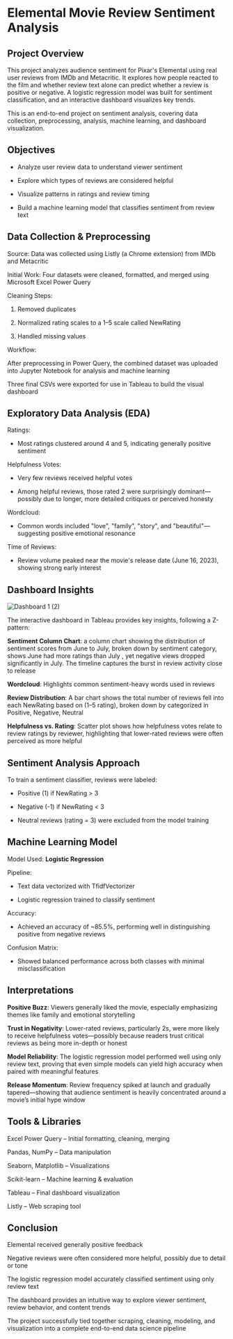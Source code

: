 # Elemental Movie Review Sentiment Analysis

## Project Overview
This project analyzes audience sentiment for Pixar's Elemental using real user reviews from IMDb and Metacritic. It explores how people reacted to the film and whether review text alone can predict whether a review is positive or negative. A logistic regression model was built for sentiment classification, and an interactive dashboard visualizes key trends.

This is an end-to-end project on sentiment analysis, covering data collection, preprocessing, analysis, machine learning, and dashboard visualization.

## Objectives
* Analyze user review data to understand viewer sentiment

* Explore which types of reviews are considered helpful

* Visualize patterns in ratings and review timing

* Build a machine learning model that classifies sentiment from review text

## Data Collection & Preprocessing
Source: Data was collected using Listly (a Chrome extension) from IMDb and Metacritic

Initial Work: Four datasets were cleaned, formatted, and merged using Microsoft Excel Power Query

Cleaning Steps:

1. Removed duplicates

2. Normalized rating scales to a 1–5 scale called NewRating

2. Handled missing values

Workflow:

After preprocessing in Power Query, the combined dataset was uploaded into Jupyter Notebook for analysis and machine learning

Three final CSVs were exported for use in Tableau to build the visual dashboard

## Exploratory Data Analysis (EDA)
Ratings:

* Most ratings clustered around 4 and 5, indicating generally positive sentiment

Helpfulness Votes:

* Very few reviews received helpful votes

* Among helpful reviews, those rated 2 were surprisingly dominant—possibly due to longer, more detailed critiques or perceived honesty

Wordcloud:

* Common words included "love", "family", "story", and "beautiful"—suggesting positive emotional resonance

Time of Reviews:

* Review volume peaked near the movie's release date (June 16, 2023), showing strong early interest

## Dashboard Insights

![Dashboard 1 (2)](https://github.com/user-attachments/assets/fa0c46a0-7922-48a8-a3ee-c6ddc0010e63)

The interactive dashboard in Tableau provides key insights, following a Z-pattern:

**Sentiment Column Chart**: a column chart showing the distribution of sentiment scores from June to July, broken down by sentiment category, shows June had more ratings than July , yet negative views dropped significantly in July. The timeline captures the burst in review activity close to release

**Wordcloud**: Highlights common sentiment-heavy words used in reviews

**Review Distribution**: A bar chart shows the total number of reviews fell into each NewRating based on (1–5 rating), broken down by categorized in Positive, Negative, Neutral

**Helpfulness vs. Rating**: Scatter plot shows how helpfulness votes relate to review ratings by reviewer, highlighting that lower-rated reviews were often perceived as more helpful

## Sentiment Analysis Approach
To train a sentiment classifier, reviews were labeled:

* Positive (1) if NewRating > 3

* Negative (-1) if NewRating < 3

* Neutral reviews (rating = 3) were excluded from the model training

## Machine Learning Model
Model Used: **Logistic Regression**

Pipeline:

* Text data vectorized with TfidfVectorizer

* Logistic regression trained to classify sentiment

Accuracy:
* Achieved an accuracy of ~85.5%, performing well in distinguishing positive from negative reviews

Confusion Matrix:
* Showed balanced performance across both classes with minimal misclassification

## Interpretations
**Positive Buzz**: Viewers generally liked the movie, especially emphasizing themes like family and emotional storytelling

**Trust in Negativity**: Lower-rated reviews, particularly 2s, were more likely to receive helpfulness votes—possibly because readers trust critical reviews as being more in-depth or honest

**Model Reliability**: The logistic regression model performed well using only review text, proving that even simple models can yield high accuracy when paired with meaningful features

**Release Momentum**: Review frequency spiked at launch and gradually tapered—showing that audience sentiment is heavily concentrated around a movie’s initial hype window

## Tools & Libraries
Excel Power Query – Initial formatting, cleaning, merging

Pandas, NumPy – Data manipulation

Seaborn, Matplotlib – Visualizations

Scikit-learn – Machine learning & evaluation

Tableau – Final dashboard visualization

Listly – Web scraping tool

## Conclusion
Elemental received generally positive feedback

Negative reviews were often considered more helpful, possibly due to detail or tone

The logistic regression model accurately classified sentiment using only review text

The dashboard provides an intuitive way to explore viewer sentiment, review behavior, and content trends

The project successfully tied together scraping, cleaning, modeling, and visualization into a complete end-to-end data science pipeline
